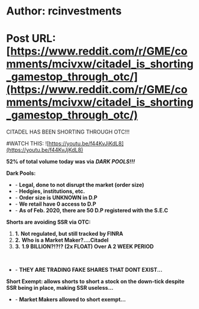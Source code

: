 # Author: rcinvestments
# Post URL: [https://www.reddit.com/r/GME/comments/mcivxw/citadel_is_shorting_gamestop_through_otc/](https://www.reddit.com/r/GME/comments/mcivxw/citadel_is_shorting_gamestop_through_otc/)


 

CITADEL HAS BEEN SHORTING THROUGH OTC!!!

#WATCH THIS: ![https://youtu.be/f44KvJjKdL8](https://youtu.be/f44KvJjKdL8)

**52% of total volume today was via** ***DARK POOLS!!!***

**Dark Pools:** 

* \- **Legal, done to not disrupt the market (order size)**
* \- **Hedgies, institutions, etc.** 
* \- **Order size is UNKNOWN in D.P** 
* \- **We retail have 0 access to D.P**
* \- **As of Feb. 2020, there are 50 D.P registered with the S.E.C**

**Shorts are avoiding SSR via OTC:** 

1. **1.** **Not regulated, but still tracked by FINRA**
2. **2.** **Who is a Market Maker?....Citadel**
3. **3.** **1.9 BILLION?!?!? (2x FLOAT) Over A 2 WEEK PERIOD**

&#x200B;

* \- **THEY ARE TRADING FAKE SHARES THAT DONT EXIST...**

**Short Exempt: allows shorts to short a stock on the down-tick despite SSR being in place, making SSR useless...** 

* \- **Market Makers allowed to short exempt…**